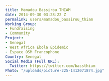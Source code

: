```yaml
---
title: Mamadou Bassirou THIAM
date: 2014-09-30 03:28:22 Z
permalink: users/mamadou_bassirou_thiam
Working Group:
- Fundraising
- Community
Project:
- Senegal
- West Africa Ebola Epidemic
- Espace OSM Francophone
Country: Senegal
Social Media (Full URL):
  Twitter: https://twitter.com/bassthiam
Photo: "/uploads/picture-225-1412071874.jpg"
---
```


